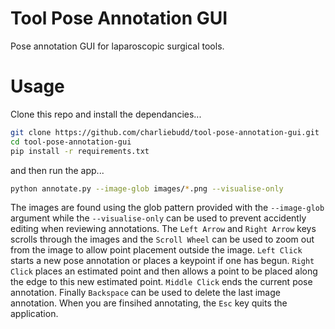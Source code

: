 # Tool Pose Annotation GUI
Pose annotation GUI for laparoscopic surgical tools.

# Usage
Clone this repo and install the dependancies...
```bash
git clone https://github.com/charliebudd/tool-pose-annotation-gui.git
cd tool-pose-annotation-gui
pip install -r requirements.txt
```
and then run the app...
```bash
python annotate.py --image-glob images/*.png --visualise-only
```

The images are found using the glob pattern provided with the `--image-glob` argument while the `--visualise-only` can be used to prevent accidently editing when reviewing annotations. The `Left Arrow` and `Right Arrow` keys scrolls through the images and the `Scroll Wheel` can be used to zoom out from the image to allow point placement outside the image. `Left Click` starts a new pose annotation or places a keypoint if one has begun. `Right Click` places an estimated point and then allows a point to be placed along the edge to this new estimated point. `Middle Click` ends the current pose annotation. Finally `Backspace` can be used to delete the last image annotation. When you are finsihed annotating, the `Esc` key quits the application.


